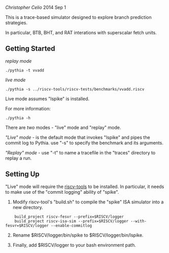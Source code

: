 *Christopher Celio*
2014 Sep 1

This is a trace-based simulator designed to explore branch prediction
strategies. 

In particular, BTB, BHT, and RAT interations with superscalar fetch units.

Getting Started
---------------

*replay mode*

    ./pythia -t vvadd

*live mode*
    
    ./pythia -s ../riscv-tools/riscv-tests/benchmarks/vvadd.riscv

Live mode assumes "lspike" is installed.

For more information:

    ./pythia -h


There are *two* modes - "live" mode and "replay" mode.


*"Live" mode* - is the default mode that invokes "lspike" and pipes the commit
log to Pythia. use "-s" to specify the benchmark and its arguments. 

*"Replay" mode* - use "-t" to name a tracefile in the "traces" directory to replay a run.

Setting Up
----------

"Live" mode will require the [riscv-tools](https://github.com/ucb-bar/riscv-tools) 
to be installed. In particular, it needs to make use of the "commit logging"
ability of "spike".

1. Modify riscv-tool's "build.sh" to compile the "spike" ISA simulator into a new directory.

```
    build_project riscv-fesvr --prefix=$RISCV/logger
    build_project riscv-isa-sim --prefix=$RISCV/logger --with-fesvr=$RISCV/logger --enable-commitlog 
```

2. Rename $RISCV/logger/bin/spike to $RISCV/logger/bin/lspike. 

3. Finally, add $RISCV/logger to your bash environment path. 

